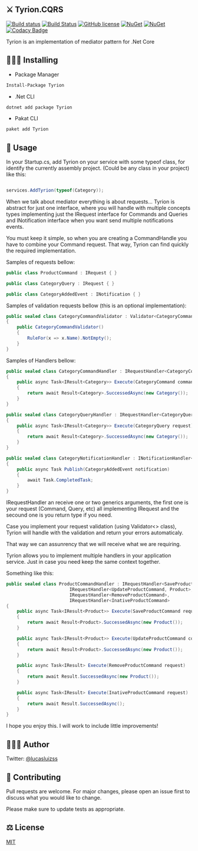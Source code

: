 ﻿## ⚔️ Tyrion.CQRS

[![Build status](https://ci.appveyor.com/api/projects/status/y0fmfl6e55aeee08?svg=true)](https://ci.appveyor.com/project/lucasluizss/tyrion-cqrs)
[![Build Status](https://dev.azure.com/lucasluizssdev/Tyrion.CQRS/_apis/build/status/lucasluizss.Tyrion.CQRS?branchName=master)](https://dev.azure.com/lucasluizssdev/Tyrion.CQRS/_build/latest?definitionId=1&branchName=master)
[![GitHub license](https://img.shields.io/github/license/lucasluizss/Tyrion.CQRS)](https://github.com/lucasluizss/Tyrion.CQRS)
[![NuGet](https://img.shields.io/nuget/dt/tyrion.svg)](https://www.nuget.org/packages/tyrion)
[![NuGet](https://img.shields.io/nuget/vpre/tyrion.svg)](https://www.nuget.org/packages/tyrion)
[![Codacy Badge](https://api.codacy.com/project/badge/Grade/1e18174734fa415a9e64ef831e87d4b4)](https://www.codacy.com/manual/lucasluizss/Tyrion.CQRS?utm_source=github.com&amp;utm_medium=referral&amp;utm_content=lucasluizss/Tyrion.CQRS&amp;utm_campaign=Badge_Grade)


Tyrion is an implementation of mediator pattern for .Net Core

## 👨🏽‍💻 Installing

-	Package Manager
```bash
Install-Package Tyrion
```

-	.Net CLI
```bash
dotnet add package Tyrion
```

-	Pakat CLI
```bash
paket add Tyrion 
```

## 🧾 Usage

In your Startup.cs, add Tyrion on your service with some typeof class, for identify the currently assembly project. (Could be any class in your project) like this:

```csharp

services.AddTyrion(typeof(Category));

```

When we talk about mediator everything is about requests... Tyrion is abstract for just one interface, where you will handle with multiple concepts types implementing just the IRequest interface for Commands and Queries and INotification interface when you want send multiple notifications events.

You must keep it simple, so when you are creating a CommandHandle you have to combine your Command request. That way, Tyrion can find quickly the required implementation.

Samples of requests bellow:

```csharp
public class ProductCommand : IRequest { }

public class CategoryQuery : IRequest { }

public class CategoryAddedEvent : INotification { }
```

Samples of validation requests bellow (this is an optional implementation):

```csharp
public sealed class CategoryCommandValidator : Validator<CategoryCommand>
{
	public CategoryCommandValidator()
	{
		RuleFor(x => x.Name).NotEmpty();
	}
}
```

Samples of Handlers bellow:

```csharp
public sealed class CategoryCommandHandler : IRequestHandler<CategoryCommand, Category>
{
	public async Task<IResult<Category>> Execute(CategoryCommand command)
	{
		return await Result<Category>.SuccessedAsync(new Category());
	}
}

public sealed class CategoryQueryHandler : IRequestHandler<CategoryQuery, Category>
{
	public async Task<IResult<Category>> Execute(CategoryQuery request)
	{
		return await Result<Category>.SuccessedAsync(new Category());
	}
}

public sealed class CategoryNotificationHandler : INotificationHandler<CategoryAddedEvent>
{
	public async Task Publish(CategoryAddedEvent notification)
	{
		await Task.CompletedTask;
	}
}
```

IRequestHandler an receive one or two generics arguments, the first one is your request (Command, Query, etc) all implementing IRequest and the secound one is you return type if you need.

Case you implement your request validation (using Validator<> class), Tyrion will handle with the validation and return your errors automaticaly.

That way we can assunrency that we will receive what we are requiring.

Tyrion allows you to implement multiple handlers in your application service. Just in case you need keep the same context together.

Something like this:

```csharp
public sealed class ProductCommandHandler : IRequestHandler<SaveProductCommand, Product>,
					    IRequestHandler<UpdateProductCommand, Product>,
					    IRequestHandler<RemoveProductCommand>,
					    IRequestHandler<InativeProductCommand>
{
	public async Task<IResult<Product>> Execute(SaveProductCommand request)
	{
		return await Result<Product>.SuccessedAsync(new Product());
	}

	public async Task<IResult<Product>> Execute(UpdateProductCommand command)
	{
		return await Result<Product>.SuccessedAsync(new Product());
	}

	public async Task<IResult> Execute(RemoveProductCommand request)
	{
		return await Result.SuccessedAsync(new Product());
	}

	public async Task<IResult> Execute(InativeProductCommand request)
	{
		return await Result.SuccessedAsync();
	}
}
```

I hope you enjoy this. I will work to include little improvements!

## 🙋🏽‍♂️ Author

Twitter: [@lucasluizss](https://twitter.com/lucasluizss)

## 📝 Contributing
Pull requests are welcome. For major changes, please open an issue first to discuss what you would like to change.

Please make sure to update tests as appropriate.

## ⚖️ License
[MIT](https://choosealicense.com/licenses/mit/)
